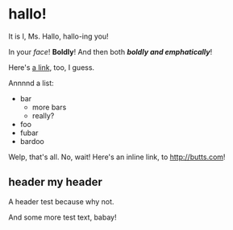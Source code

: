 # hallo!

It is I, Ms. Hallo, hallo-ing you!

In your *face*! **Boldly**! And then both ***boldly and emphatically***!

Here's [a link], too, I guess.

[a link]: butts.com "a link to butts"

Annnnd a list:

- bar
	- more bars
	- really?
- foo
- fubar
- bardoo

Welp, that's all. No, wait! Here's an inline link, to <http://butts.com>!

## header my header

A header test because why not.

And some more test text, babay!